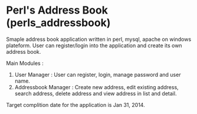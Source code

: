 Perl's Address Book (perls_addressbook)
=======================================

Smaple address book application written in perl, mysql, apache on windows plateform. User can register/login into the application and create its own address book.

Main Modules :
1) User Manager : User can register, login, manage password and user name.
2) Addressbook Manager : Create new address, edit existing address, search address, delete address and view address in list and detail.

Target complition date for the application is Jan 31, 2014.
